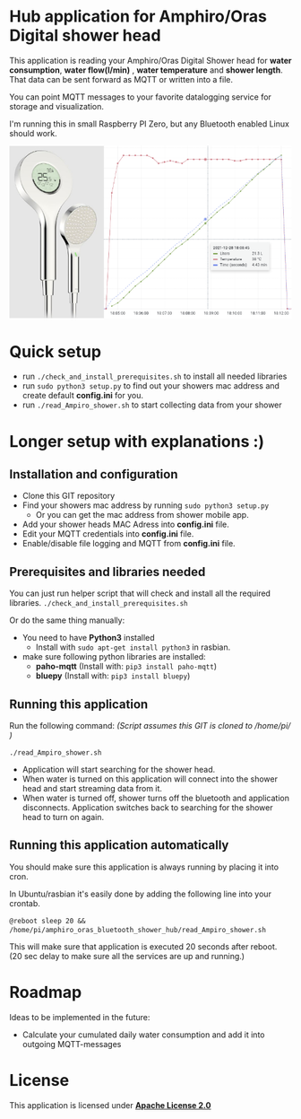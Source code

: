 # Hub application for Amphiro/Oras Digital shower head

This application is reading your Amphiro/Oras Digital Shower head for **water consumption**, **water flow(l/min)** , **water temperature** and **shower length**. That data can be sent forward as MQTT or written into a file.

You can point MQTT messages to your favorite datalogging service for storage and visualization.

I'm running this in small Raspberry PI Zero, but any Bluetooth enabled Linux should work.

![title.png](images/title_small.png)

# Quick setup
- run `./check_and_install_prerequisites.sh` to install all needed libraries
- run `sudo python3 setup.py` to find out your showers mac address and create default **config.ini** for you.
- run `./read_Ampiro_shower.sh` to start collecting data from your shower


# Longer setup with explanations :) 

## Installation and configuration

- Clone this GIT repository
- Find your showers mac address by running `sudo python3 setup.py`
   -  Or you can get the mac address from shower mobile app.
- Add your shower heads MAC Adress into **config.ini** file.
- Edit your MQTT credentials into **config.ini** file.
- Enable/disable file logging and MQTT from **config.ini** file.

## Prerequisites and libraries needed

You can just run helper script that will check and install all the required libraries.
`./check_and_install_prerequisites.sh`

Or do the same thing manually:

- You need to have **Python3** installed
  - Install with `sudo apt-get install python3` in rasbian.
- make sure following python libraries are installed:
  - **paho-mqtt**  (Install with: `pip3 install paho-mqtt`)
  - **bluepy** (Install with: `pip3 install bluepy`)


## Running this application

Run the following command:
_(Script assumes this GIT is cloned to /home/pi/ )_
```
./read_Ampiro_shower.sh
```
- Application will start searching for the shower head.
- When water is turned on this application will connect into the shower head and start streaming data from it.
- When  water is turned off, shower  turns off the bluetooth and application disconnects. Application switches back to searching for the shower head to turn on again.

## Running this application automatically
You should make sure this application is always running by placing it into cron.

In Ubuntu/rasbian it's easily done by adding the following line into your crontab.
```
@reboot sleep 20 && /home/pi/amphiro_oras_bluetooth_shower_hub/read_Ampiro_shower.sh
```
This will make sure that application is executed 20 seconds after reboot. (20 sec delay to make sure all the services are up and running.)

# Roadmap

Ideas to be implemented in the future:
- Calculate your cumulated daily water consumption and add it into outgoing MQTT-messages

# License
This application is licensed under **[Apache License 2.0](https://choosealicense.com/licenses/apache-2.0/)**
